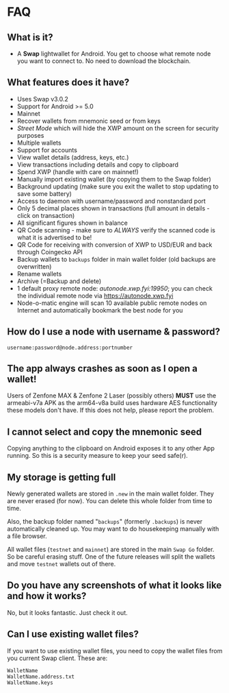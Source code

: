 # FAQ

## What is it?
- A **Swap** lightwallet for Android. You get to choose what remote node you want to connect to. No need to download the blockchain.

## What features does it have?

- Uses Swap v3.0.2
- Support for Android >= 5.0
- Mainnet
- Recover wallets from mnemonic seed or from keys
- *Street Mode* which will hide the XWP amount on the screen for security purposes
- Multiple wallets
- Support for accounts
- View wallet details (address, keys, etc.)
- View transactions including details and copy to clipboard
- Spend XWP (handle with care on mainnet!)
- Manually import existing wallet (by copying them to the Swap folder)
- Background updating (make sure you exit the wallet to stop updating to save some battery)
- Access to daemon with username/password and nonstandard port
- Only 5 decimal places shown in transactions (full amount in details - click on transaction)
- All significant figures shown in balance
- QR Code scanning - make sure to *ALWAYS* verify the scanned code is what it is advertised to be!
- QR Code for receiving with conversion of XWP to USD/EUR and back through Coingecko API
- Backup wallets to `backups` folder in main wallet folder (old backups are overwritten)
- Rename wallets
- Archive (=Backup and delete)
- 1 default proxy remote node: *autonode.xwp.fyi:19950*; you can check the individual remote node via https://autonode.xwp.fyi
- Node-o-matic engine will scan 10 available public remote nodes on Internet and automatically bookmark the best node for you

## How do I use a node with username & password?
```username:password@node.address:portnumber```

## The app always crashes as soon as I open a wallet!
Users of Zenfone MAX & Zenfone 2 Laser (possibly others) **MUST** use the armeabi-v7a APK as the arm64-v8a build uses hardware AES
functionality these models don't have. If this does not help, please report the problem.

## I cannot select and copy the mnemonic seed
Copying anything to the clipboard on Android exposes it to any other App running. So this
is a security measure to keep your seed safe(r). 

## My storage is getting full
Newly generated wallets are stored in `.new` in the main wallet folder.
They are never erased (for now). You can delete this whole folder from time to time.

Also, the backup folder named "`backups`" (formerly `.backups`) is never automatically cleaned up.
You may want to do housekeeping manually with a file browser.

All wallet files (`testnet` and `mainnet`) are stored in the main `Swap Go` folder.
So be careful erasing stuff. One of the future releases will split the wallets and move `testnet`
 wallets out of there.

## Do you have any screenshots of what it looks like and how it works?
No, but it looks fantastic. Just check it out.

## Can I use existing wallet files?

If you want to use existing wallet files, you need to copy the wallet files from you current Swap client. These are:
```
WalletName
WalletName.address.txt
WalletName.keys
```

